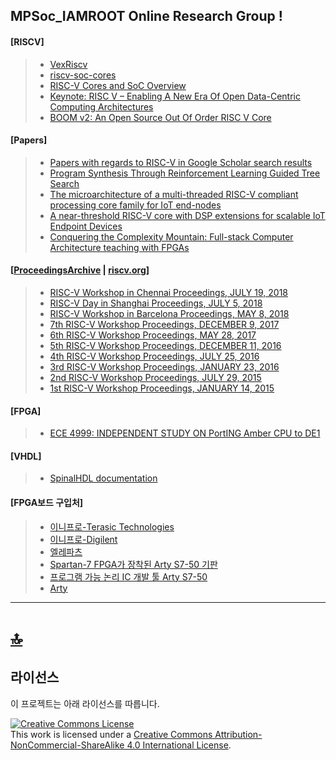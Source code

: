 ## MPSoc_IAMROOT Online Research Group !

####  [RISCV]   
> * [VexRiscv](https://github.com/SpinalHDL/VexRiscv)
> * [riscv-soc-cores](https://github.com/open-design/riscv-soc-cores)
> * [RISC-V Cores and SoC Overview](https://riscv.org/risc-v-cores/)
> * [Keynote: RISC V – Enabling A New Era Of Open Data-Centric Computing Architectures](https://www.youtube.com/watch?v=ATZls4lbwmM)
> * [BOOM v2: An Open Source Out Of Order RISC V Core](https://www.youtube.com/watch?v=toc2GxL4RyA)


####  [Papers]
> * [Papers with regards to RISC-V in Google Scholar  search results ](https://scholar.google.co.kr/scholar?hl=ko&newwindow=1&as_sdt=0%2C5&q=risc-v&btnG=)
> * [Program Synthesis Through Reinforcement Learning Guided Tree Search](https://arxiv.org/abs/1806.02932)
> * [The microarchitecture of a multi-threaded RISC-V compliant processing core family for IoT end-nodes](https://arxiv.org/abs/1712.04902)
> * [A near-threshold RISC-V core with DSP extensions for scalable IoT Endpoint Devices](https://arxiv.org/abs/1608.08376)
> * [Conquering the Complexity Mountain: Full-stack
Computer Architecture teaching with FPGAs](https://www.cl.cam.ac.uk/~atm26/pubs/markettos-ewme-2016.pdf)

####  [[ProceedingsArchive](https://riscv.org/category/workshops/proceedings/) | [riscv.org](https://riscv.org/)]
> * [RISC-V Workshop in Chennai Proceedings, JULY 19, 2018](https://riscv.org/2018/07/risc-v-workshop-in-chennai-proceedings/)
> * [RISC-V Day in Shanghai Proceedings, JULY 5, 2018](https://riscv.org/2018/07/shanghai-proceedings/)
> * [RISC-V Workshop in Barcelona Proceedings, MAY 8, 2018](https://riscv.org/2018/05/risc-v-workshop-in-barcelona-proceedings/)
> * [7th RISC-V Workshop Proceedings, DECEMBER 9, 2017](https://riscv.org/2017/12/7th-risc-v-workshop-proceedings/)
> * [6th RISC-V Workshop Proceedings, MAY 28, 2017](https://riscv.org/2017/05/6th-risc-v-workshop-proceedings/)
> * [5th RISC-V Workshop Proceedings, DECEMBER 11, 2016](https://riscv.org/2016/12/5th-risc-v-workshop-proceedings/)
> * [4th RISC-V Workshop Proceedings, JULY 25, 2016](https://riscv.org/2016/07/4th-risc-v-workshop-proceedings/)
> * [3rd RISC-V Workshop Proceedings, JANUARY 23, 2016](https://riscv.org/2016/01/3rd-risc-v-workshop/)
> * [2nd RISC-V Workshop Proceedings, JULY 29, 2015](https://riscv.org/2015/07/2nd-risc-v-workshop/)
> * [1st RISC-V Workshop Proceedings, JANUARY 14, 2015](https://riscv.org/2015/01/1st-risc-v-workshop-bootcamp/)

####  [FPGA]
> * [ECE 4999: INDEPENDENT STUDY ON PortING Amber CPU to DE1](https://people.ece.cornell.edu/land/courses/eceprojectsland/STUDENTPROJ/2016to2017/md874/Report_draft.pdf)

####  [VHDL]
> * [SpinalHDL documentation](https://spinalhdl.github.io/SpinalDoc/spinal/lib/riscv/)

####  [FPGA보드 구입처]
> * [이니프로-Terasic Technologies](http://www.inipro.net/goods/goods_list.php?cateCd=006001)
> * [이니프로-Digilent](http://www.inipro.net/goods/goods_list.php?page=2&cateCd=025001)
> * [엘레파츠](https://www.eleparts.co.kr/goods/catalog?code=001700310011&search_text=cyclone)
> * [Spartan-7 FPGA가 장착된 Arty S7-50 기판](https://www.digikey.kr/ko/product-highlight/d/digilent/arty-s7-50-board-with-spartan-7-fpga)
> * [프로그램 가능 논리 IC 개발 툴 Arty S7-50](https://www.eleparts.co.kr/goods/view?no=5982349)
> * [Arty](https://reference.digilentinc.com/reference/programmable-logic/arty/start)
>


***
# [🔝](https://github.com/NAM-IL/MPSoc_IAMROOT)

## 라이선스
이 프로젝트는 아래 라이선스를 따릅니다.

<a rel="license" href="http://creativecommons.org/licenses/by-nc-sa/4.0/"><img alt="Creative Commons License" style="border-width:0" src="https://i.creativecommons.org/l/by-nc-sa/4.0/88x31.png" /></a><br />This work is licensed under a <a rel="license" href="http://creativecommons.org/licenses/by-nc-sa/4.0/">Creative Commons Attribution-NonCommercial-ShareAlike 4.0 International License</a>.
